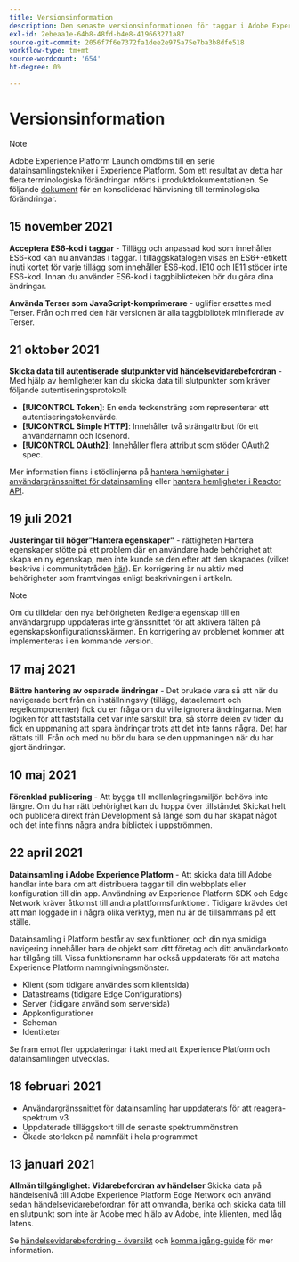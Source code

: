 ```yaml
---
title: Versionsinformation
description: Den senaste versionsinformationen för taggar i Adobe Experience Platform.
exl-id: 2ebeaa1e-64b8-48fd-b4e8-419663271a87
source-git-commit: 2056f7f6e7372fa1dee2e975a75e7ba3b8dfe518
workflow-type: tm+mt
source-wordcount: '654'
ht-degree: 0%

---
```


# Versionsinformation

>[!NOTE]
>
>Adobe Experience Platform Launch omdöms till en serie datainsamlingstekniker i Experience Platform. Som ett resultat av detta har flera terminologiska förändringar införts i produktdokumentationen. Se följande [dokument](../term-updates.md) för en konsoliderad hänvisning till terminologiska förändringar.

## 15 november 2021

**Acceptera ES6-kod i taggar** - Tillägg och anpassad kod som innehåller ES6-kod kan nu användas i taggar. I tilläggskatalogen visas en ES6+-etikett inuti kortet för varje tillägg som innehåller ES6-kod. IE10 och IE11 stöder inte ES6-kod. Innan du använder ES6-kod i taggbiblioteken bör du göra dina ändringar.

**Använda Terser som JavaScript-komprimerare** - uglifier ersattes med Terser. Från och med den här versionen är alla taggbibliotek minifierade av Terser.

## 21 oktober 2021

**Skicka data till autentiserade slutpunkter vid händelsevidarebefordran** - Med hjälp av hemligheter kan du skicka data till slutpunkter som kräver följande autentiseringsprotokoll:

* **[!UICONTROL Token]**: En enda teckensträng som representerar ett autentiseringstokenvärde.
* **[!UICONTROL Simple HTTP]**: Innehåller två strängattribut för ett användarnamn och lösenord.
* **[!UICONTROL OAuth2]**: Innehåller flera attribut som stöder [OAuth2](https://datatracker.ietf.org/doc/html/rfc6749) spec.

Mer information finns i stödlinjerna på [hantera hemligheter i användargränssnittet för datainsamling](../ui/event-forwarding/secrets.md) eller [hantera hemligheter i Reactor API](../api/guides/secrets.md).

## 19 juli 2021

**Justeringar till höger&quot;Hantera egenskaper&quot;** - rättigheten Hantera egenskaper stötte på ett problem där en användare hade behörighet att skapa en ny egenskap, men inte kunde se den efter att den skapades (vilket beskrivs i communitytråden [här](https://experienceleaguecommunities.adobe.com/t5/adobe-experience-platform-launch/technical-advisory-adjustments-to-the-manage-properties/ba-p/399176)). En korrigering är nu aktiv med behörigheter som framtvingas enligt beskrivningen i artikeln.

>[!NOTE]
>
>Om du tilldelar den nya behörigheten Redigera egenskap till en användargrupp uppdateras inte gränssnittet för att aktivera fälten på egenskapskonfigurationsskärmen. En korrigering av problemet kommer att implementeras i en kommande version.

## 17 maj 2021

**Bättre hantering av osparade ändringar** - Det brukade vara så att när du navigerade bort från en inställningsvy (tillägg, dataelement och regelkomponenter) fick du en fråga om du ville ignorera ändringarna. Men logiken för att fastställa det var inte särskilt bra, så större delen av tiden du fick en uppmaning att spara ändringar trots att det inte fanns några.  Det har rättats till.  Från och med nu bör du bara se den uppmaningen när du har gjort ändringar.

## 10 maj 2021

**Förenklad publicering** - Att bygga till mellanlagringsmiljön behövs inte längre.  Om du har rätt behörighet kan du hoppa över tillståndet Skickat helt och publicera direkt från Development så länge som du har skapat något och det inte finns några andra bibliotek i uppströmmen.

## 22 april 2021

**Datainsamling i Adobe Experience Platform** - Att skicka data till Adobe handlar inte bara om att distribuera taggar till din webbplats eller konfiguration till din app.  Användning av Experience Platform SDK och Edge Network kräver åtkomst till andra plattformsfunktioner.  Tidigare krävdes det att man loggade in i några olika verktyg, men nu är de tillsammans på ett ställe.

Datainsamling i Platform består av sex funktioner, och din nya smidiga navigering innehåller bara de objekt som ditt företag och ditt användarkonto har tillgång till.  Vissa funktionsnamn har också uppdaterats för att matcha Experience Platform namngivningsmönster.

* Klient (som tidigare användes som klientsida)
* Datastreams (tidigare Edge Configurations)
* Server (tidigare använd som serversida)
* Appkonfigurationer
* Scheman
* Identiteter

Se fram emot fler uppdateringar i takt med att Experience Platform och datainsamlingen utvecklas.

## 18 februari 2021

* Användargränssnittet för datainsamling har uppdaterats för att reagera-spektrum v3
* Uppdaterade tilläggskort till de senaste spektrummönstren
* Ökade storleken på namnfält i hela programmet

## 13 januari 2021

**Allmän tillgänglighet: Vidarebefordran av händelser** Skicka data på händelsenivå till Adobe Experience Platform Edge Network och använd sedan händelsevidarebefordran för att omvandla, berika och skicka data till en slutpunkt som inte är Adobe med hjälp av Adobe, inte klienten, med låg latens.

Se [händelsevidarebefordring - översikt](../ui/event-forwarding/overview.md) och [komma igång-guide](../ui/event-forwarding/getting-started.md) för mer information.
